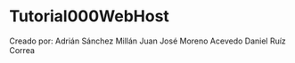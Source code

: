 # Tutorial000WebHost

Creado por:
Adrián Sánchez Millán
Juan José Moreno Acevedo
Daniel Ruíz Correa
